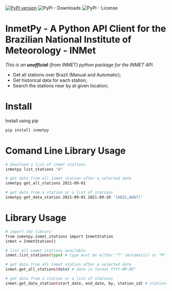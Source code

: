 [![PyPI version](https://badge.fury.io/py/inmetpy.svg)](https://badge.fury.io/py/inmetpy)
![PyPI - Downloads](https://img.shields.io/pypi/dm/inmetpy?color=blue)
![PyPI - License](https://img.shields.io/pypi/l/inmetpy)

# InmetPy - A Python API Client for the Brazilian National Institute of Meteorology - INMet

*This is an **unofficial** (from INMET) python package for the INMET API.*


- Get all stations over Brazil (Manual and Automatic);
- Get historical data for each station;
- Search the stations near by at given location;

# Install

Install using pip

```bash
pip install inmetpy
```



# Comand Line Library Usage

```bash
# download a list of inmet stations
inmetpy list_stations "A"

# get data from all inmet station after a selected date
inmetpy get_all_stations 2021-09-01

# get data from a station or a list of stations
inmetpy get_data_station 2021-09-01 2021-09-10 '[A652,A667]'
```

# Library Usage

```bash
# import the library
from inmetpy.inmet_stations import InmetStation
inmet = InmetStation()

# list all inmet stations available
inmet.list_stations(type) # type must be either "T" (Automatic) or "M" (Manual)

# get data from all inmet station after a selected date
inmet.get_all_stations(date) # date in format YYYY-MM-DD"

# get data from a station or a list of stations
inmet.get_data_station(start_date, end_date, by, station_id) # stations must be a string or a list of strings of the "CD_ESTACAO" ID of the stations you want
```
